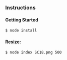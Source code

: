 ### Instructions

#### Getting Started
    $ node install 
#### Resize:
    $ node index SC18.png 500 
 